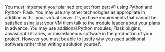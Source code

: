 You must implement your planned project from part #1 using Python and Python- Flask. You may use any other technologies as appropriate in addition within your virtual server. If you have requirements that cannot be satisfied using just your VM them talk to the module leader about your plans in advance. You may use additional Python modules, Flask plugins, Javascript Libraries, or miscellaneous software in the production of your project. However you must be able to justify why you used additional software rather than writing a solution yourself.
